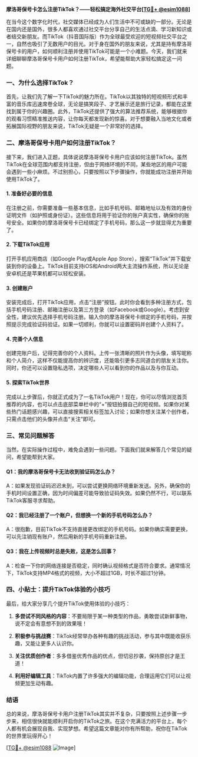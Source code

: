 **摩洛哥保号卡怎么注册TikTok？——轻松搞定海外社交平台[[TG💪+ @esim1088](https://t.me/s/esim1088)]**

在当今这个数字化时代，社交媒体已经成为人们生活中不可或缺的一部分。无论是在国内还是国外，很多人都喜欢通过社交平台分享自己的生活点滴、学习新知识或者结交新朋友。而TikTok（抖音国际版）作为全球最受欢迎的短视频社交平台之一，自然也吸引了无数用户的目光。对于身在国外的朋友来说，尤其是持有摩洛哥保号卡的用户，如何顺利注册并使用TikTok可能是一个小难题。今天，我们就来详细聊聊摩洛哥保号卡用户如何注册TikTok，希望能帮助大家轻松搞定这一问题。

### 一、为什么选择TikTok？

首先，让我们先了解一下TikTok的魅力所在。TikTok以其独特的短视频形式和丰富的音乐库迅速席卷全球，无论是搞笑段子、才艺展示还是旅行记录，都能在这里找到属于你的兴趣圈。此外，TikTok还提供了强大的算法推荐系统，能够根据你的观看习惯精准推送内容，让你每天都发现新的惊喜。对于想要融入当地文化或者拓展国际视野的朋友来说，TikTok无疑是一个非常好的选择。

### 二、摩洛哥保号卡用户如何注册TikTok？

接下来，我们进入正题，具体说说摩洛哥保号卡用户应该如何注册TikTok。虽然TikTok在全球范围内都支持注册，但由于网络环境的不同，某些地区的用户可能会遇到一些小麻烦。不过别担心，只要按照以下步骤操作，你就能成功注册并开始使用TikTok了。

#### 1. 准备好必要的信息

在注册之前，你需要准备一些基本信息，比如手机号码、邮箱地址以及有效的身份证明文件（如护照或身份证）。这些信息将用于验证你的账户真实性，确保你的账号安全。如果你的摩洛哥保号卡已经绑定了手机号码，那么这一步就显得尤为重要了。

#### 2. 下载TikTok应用

打开手机应用商店（如Google Play或Apple App Store），搜索“TikTok”并下载安装到你的设备上。TikTok目前支持iOS和Android两大主流操作系统，所以无论是安卓机还是苹果机都可以轻松安装。

#### 3. 创建账户

安装完成后，打开TikTok应用，点击“注册”按钮。此时你会看到多种注册方式，包括手机号码注册、邮箱注册以及第三方登录（如Facebook或Google）。考虑到安全性，建议优先选择手机号码注册。输入你的摩洛哥保号卡绑定的手机号码，并按照提示完成验证码验证。如果一切顺利，你就可以设置密码并创建个人资料了。

#### 4. 完善个人信息

创建完账户后，记得完善你的个人资料。上传一张清晰的照片作为头像，填写昵称和个人简介，这样不仅能提高你的辨识度，还能吸引更多志同道合的朋友关注你。同时，你还可以设置隐私选项，决定哪些人可以看到你的作品以及与你互动。

#### 5. 探索TikTok世界

完成以上步骤后，你就正式成为了一名TikTok用户！现在，你可以尽情浏览首页推荐的内容，也可以点击底部菜单栏中的“+”按钮拍摄自己的短视频。如果你对某些热门话题感兴趣，可以直接搜索相关标签加入讨论；如果你想关注某个创作者，只需点击他们的头像并点击“关注”即可。

### 三、常见问题解答

当然，在实际操作过程中，难免会遇到一些问题。下面我们就来解答几个常见的疑问，希望能帮到大家。

#### Q1：我的摩洛哥保号卡无法收到验证码怎么办？

A：如果发现验证码迟迟未到，可以尝试更换网络环境重新发送。另外，确保你的手机时间设置正确，因为时间偏差可能导致验证码失效。如果仍然不行，可以联系TikTok客服寻求帮助。

#### Q2：我已经注册了一个账户，但想换一个新的手机号码怎么办？

A：很抱歉，目前TikTok不支持直接更改绑定的手机号码。如果你确实需要更换，可以先注销现有账户，然后用新的手机号码重新注册。

#### Q3：我在上传视频时总是失败，这是怎么回事？

A：检查一下你的网络连接是否稳定，同时确认视频格式是否符合要求。通常情况下，TikTok支持MP4格式的视频，大小不超过1GB，时长不超过1分钟。

### 四、小贴士：提升TikTok体验的小技巧

最后，给大家分享几个提升TikTok使用体验的小技巧：

1. **多尝试不同风格的内容**：不要局限于某一种类型的作品，勇敢尝试新鲜事物，说不定会有意想不到的效果哦！

2. **积极参与挑战赛**：TikTok经常举办各种有趣的挑战活动，参与其中既能收获乐趣，又能让更多人认识你。

3. **关注优质创作者**：多多借鉴优秀作品的优点，但切忌抄袭，保持原创才是王道！

4. **利用好编辑工具**：TikTok内置了许多强大的编辑功能，合理运用它们可以让视频更加生动有趣。

### 结语

总的来说，摩洛哥保号卡用户注册TikTok其实并不复杂，只要按照上述步骤一步步来，相信很快就能顺利开启你的TikTok之旅。在这个充满活力的平台上，每个人都有机会展现自我、实现梦想。希望这篇文章能对你有所帮助，祝你在TikTok的世界里玩得开心！

[[TG💪+ @esim1088](https://t.me/s/esim1088) ![Image](https://i.postimg.cc/4NQfJmqS/Snipaste-2025-05-13-00-14-12.png)]